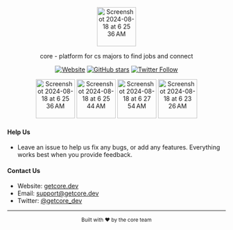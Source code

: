 
<div align="center">

<img width="90" alt="Screenshot 2024-08-18 at 6 25 36 AM" src="https://github.com/user-attachments/assets/a8d776f4-28f8-4518-9141-01a90899758d">

core - platform for cs majors to find jobs and connect
</div>

<div align="center">
  
  [![Website](https://img.shields.io/badge/Visit-Website-blue)](https://getcore.dev)
  [![GitHub stars](https://img.shields.io/github/stars/brycemcole/CORE?style=social)](https://github.com/brycemcole/CORE/stargazers)
  [![Twitter Follow](https://img.shields.io/twitter/follow/getcore_dev?style=social)](https://twitter.com/getcore_dev)
</div>

<div align="center">
  
<img width="90" alt="Screenshot 2024-08-18 at 6 25 36 AM" src="https://github.com/user-attachments/assets/c47cce3f-007f-4954-a048-18b8be1f65d9">
<img width="90" alt="Screenshot 2024-08-18 at 6 25 44 AM" src="https://github.com/user-attachments/assets/c7664aa1-1159-4c29-a68f-110d966653aa">
<img width="90" alt="Screenshot 2024-08-18 at 6 27 54 AM" src="https://github.com/user-attachments/assets/bf9c8c69-92d8-46a7-8395-ff85a8300b3d">
<img width="90" alt="Screenshot 2024-08-18 at 6 23 26 AM" src="https://github.com/user-attachments/assets/3170c847-9ea4-463e-a9e0-3a33baa0ad33">
</div>

#### Help Us

- Leave an issue to help us fix any bugs, or add any features. Everything works best when you provide feedback.

#### Contact Us

- Website: [getcore.dev](https://getcore.dev)
- Email: support@getcore.dev
- Twitter: [@getcore_dev](https://twitter.com/getcore_dev)
  
---

<div align="center">
  <sub>Built with ❤️ by the core team</sub>
</div>
